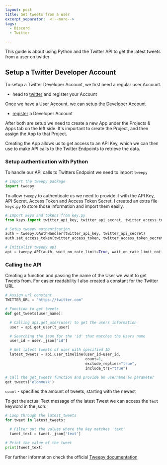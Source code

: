 ```yaml
---
layout: post
title: Get tweets from a user
excerpt_separator:  <!--more-->
tags:
  - Discord
  - Twitter

---
```


This guide is about using Python and the Twitter API to get the latest tweets from a user on twitter

## Setup a Twitter Developer Account

To setup a Twitter Developer Account, we first need a regular user Account.
- head to [twitter](twitter.com) and register your Account

Once we have a User Account, we can setup the Developer Account
- [register](https://developer.twitter.com/en/apply-for-access) a Developer Account

After both are setup we need to create a new App under the Projects & Apps tab on the left side.
It's important to create the Project, and then assign the App to that Project.

Creating the App allows us to get access to an API Key, which we can then use to make API calls to the Twitter Endpoints to retrieve the data.

### Setup authentication with Python

To handle our API calls to Twitters Endpoint we need to import `tweepy`

```python
# import the tweepy package
import tweepy
```

To allow `tweepy` to authenticate us we need to provide it with the API Key, API Secret, Access Token and Access Token Secret. I created an extra file `keys.py` to store those information and import them easily.

```python
# Import keys and tokens from key.py
from keys import twitter_api_key, twitter_api_secret, twitter_access_token, twitter_access_token_secret

# Setup tweepy authentication
auth = tweepy.OAuthHandler(twitter_api_key, twitter_api_secret)
auth.set_access_token(twitter_access_token, twitter_access_token_secret)

# Initialize tweepy api
api = tweepy.API(auth, wait_on_rate_limit=True, wait_on_rate_limit_notify=True)
```

### Calling the API

Creating a function and passing the name of the User we want to get Tweets from.
For easier readability I also created a constant for the Twitter URL

```python
# Assign url constant
TWITTER_URL = "https://twitter.com"
```

```python
# Function to get tweets
def get_tweets(user_name):

  # Calling api.get_user(user) to get the users information
  user = api.get_user(t_user)

  # Searching the json for the 'id' that matches the Users name
  user_id = user._json["id"]

  # Get latest tweets of user with specified ID
  latest_tweets = api.user_timeline(user_id=user_id,
                                    count=1,
                                    exclude_replies="true",
                                    include_trs="true")

# Call the get_tweets function and provide an username as parameter
get_tweets('elonmusk')
```

`count` - specifies the amount of tweets, starting with the newest

To get the actual Text message of the latest Tweet we can access the `text` keyword in the json:

```python
# Loop through the latest_tweets
for tweet in latest_tweets:

  # Filter out the values where the key matches 'text'
  tweet_text = tweet._json['text']

# Print the value of the tweet
print(tweet_text)
```

For further information check the official [Tweepy documentation](https://docs.tweepy.org/en/latest/api.html#tweepy.API.user_timeline)
